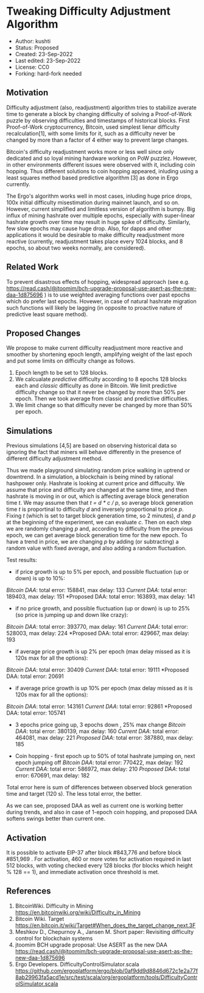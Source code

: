Tweaking Difficulty Adjustment Algorithm
==========================================

* Author: kushti
* Status: Proposed
* Created: 23-Sep-2022
* Last edited: 23-Sep-2022
* License: CC0
* Forking: hard-fork needed 

Motivation 
----------

Difficulty adjustment (also, readjustment) algorithm tries to stabilize averate time to generate a block by changing difficulty of solving a Proof-of-Work puzzle by observing difficulties and timestamps of historical blocks. First Proof-of-Work cryptocurrency, Bitcoin, used simplest lienar difficulty recalculation[1], with some limits for it, such as a difficulty never be changed by more than a factor of 4 either way to prevent large changes. 

Bitcoin's difficulty readjustment works more or less well since only dedicated and so loyal mining hardware working on PoW puzzlez. However, in other environments different issues were observed with it, including coin hopping. Thus different solutions to coin hopping appeared, inluding using a least squares method based predictive algorithm [3] as done in Ergo currently.

The Ergo's algorithm works well in most cases, inluding huge price drops, 100x initial difficulty misestimation during mainnet launch, and so on. However, current simplified and limitless version of algorithm is bumpy. Big influx of mining hashrate over multiple epochs, especially with super-linear hashrate growth over time may result in huge spike of difficulty. Similarly, few slow epochs may cause huge drop. Also, for dapps and other applications it would be desirable to make difficulty readjustment more reactive (currently, readjustment takes place every 1024 blocks, and 8 epochs, so about two weeks normally, are considered).   

Related Work
------------

To prevent disastrous effects of hopping, widespread approach (see e.g. https://read.cash/@jtoomim/bch-upgrade-proposal-use-asert-as-the-new-daa-1d875696 ) is to use weighted averaging functions over past epochs which do prefer last epochs.
Hovewer, in case of natural hashrate migration such functions will likely be lagging (in opposite to proactive nature of predictive least square method). 

Proposed Changes
----------------

We propose to make current difficulty readjustment more reactive and smoother by shortening epoch length, amplifying weight of the last epoch and put some limits on difficulty change as follows.

1. Epoch length to be set to 128 blocks. 
2. We calcualate *predictive* difficulty according to 8 epochs 128 blocks each and *classic* difficulty as done in Bitcoin. 
We limit predictive difficulty change so that it never be changed by more than 50% per epoch. Then we took average from classic and predictive difficulties. 
3. We limit change so that difficulty never be changed by more than 50% per epoch.


Simulations
-----------

Previous simulations [4,5] are based on observing historical data so ignoring the fact that miners will behave differently in the presence of different difficulty adjustment method.

Thus we made playground simulating random price walking in uptrend or downtrend. In a simulation, a blockchain is being mined by rational hashpower only. Hashrate is looking at current price and diffuculty. We assume that price and difficulty are changed at the same time, and then hashrate is moving in or out, which is affecting average block generation time *t*. We may assume then that *t = d * c / p*, so average block generation time *t* is proportinal to difficulty *d* and inversely proportional to price *p*. Fixing *t* (which is set to target block generation time, so 2 minutes), *d* and *p* at the beginning of the experiment, we can evaluate *c*. Then on each step we are randomly changing *p* and, according to difficulty from the previous epoch, we can get average block generation time for the new epoch. To have a trend in price, we are changing *p* by adding (or subtracting) a random value with fixed average, and also adding a random fluctuation. 

Test results:

* if price growth is up to 5% per epoch, and possible fluctuation (up or down) is up to 10%:

*Bitcoin DAA*: total error: 158841, max delay: 133
*Current DAA*: total error: 189403, max delay: 151
*Proposed DAA: total error: 163893, max delay: 141 


* if no price growth, and possible fluctuation (up or down) is up to 25% (so price is jumping up and down like crazy):

*Bitcoin DAA*: total error: 393770, max delay: 161
*Current DAA*: total error: 528003, max delay: 224
*Proposed DAA: total error: 429667, max delay: 193 

* if average price growth is up 2% per epoch (max delay missed as it is 120s max for all the options):

*Bitcoin DAA*: total error: 30409
*Current DAA*: total error: 19111
*Proposed DAA: total error: 20691

* if average price growth is up 10% per epoch (max delay missed as it is 120s max for all the options):

*Bitcoin DAA*: total error: 143161
*Current DAA*: total error: 92861
*Proposed DAA: total error: 105741

* 3 epochs price going up, 3 epochs down , 25% max change
*Bitcoin DAA*: total error: 380139, max delay: 160
*Current DAA*: total error: 464081, max delay: 221
*Proposed DAA*: total error: 387880, max delay: 185

* Coin hopping - first epoch up to 50% of total hashrate jumping on, next epoch jumping off 
*Bitcoin DAA*: total error: 770422, max delay: 192
*Current DAA*: total error: 586972, max delay: 210
*Proposed DAA*: total error: 670691, max delay: 182

Total error here is sum of differences between observed block generation time and target (120 s). The less total error, the better.

As we can see, proposed DAA as well as current one is working better during trends, and also in case of 1-epoch coin hopping, and proposed DAA softens swings better than current one. 

Activation
----------

It is possible to activate EIP-37 after block #843,776 and before block #851,969 . For activation, 460 or more votes for activation required in last 512 blocks, with voting checked every 128 blocks (for blocks which height % 128 == 1), and immediate activation once threshold is met.


References
----------

1. BitcoinWiki. Difficulty in Mining https://en.bitcoinwiki.org/wiki/Difficulty_in_Mining
2. Bitcoin Wiki. Target https://en.bitcoin.it/wiki/Target#When_does_the_target_change_next.3F
3. Meshkov D., Chepurnoy A., Jansen M. Short paper: Revisiting difficulty control for blockchain systems
4. jtoomim BCH upgrade proposal: Use ASERT as the new DAA https://read.cash/@jtoomim/bch-upgrade-proposal-use-asert-as-the-new-daa-1d875696
5. Ergo Developers. DifficultyControlSimulator.scala https://github.com/ergoplatform/ergo/blob/0af9dd9d8846d672c1e2a77f8ab29963fa5acd1e/src/test/scala/org/ergoplatform/tools/DifficultyControlSimulator.scala


